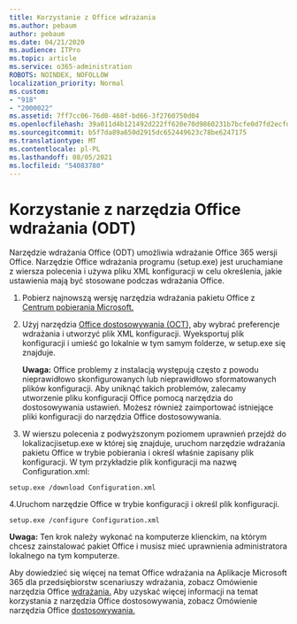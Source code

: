 ```yaml
---
title: Korzystanie z Office wdrażania
ms.author: pebaum
author: pebaum
ms.date: 04/21/2020
ms.audience: ITPro
ms.topic: article
ms.service: o365-administration
ROBOTS: NOINDEX, NOFOLLOW
localization_priority: Normal
ms.custom:
- "918"
- "2000022"
ms.assetid: 7ff7cc06-76d0-468f-bd66-3f2760750d04
ms.openlocfilehash: 39a011d4b121492d222ff620e70d9860231b7bcfe0d7fd2ecfd93de1ef502f5f
ms.sourcegitcommit: b5f7da89a650d2915dc652449623c78be6247175
ms.translationtype: MT
ms.contentlocale: pl-PL
ms.lasthandoff: 08/05/2021
ms.locfileid: "54083780"
---
```

# <a name="using-the-office-deployment-tool-odt"></a>Korzystanie z narzędzia Office wdrażania (ODT)

Narzędzie wdrażania Office (ODT) umożliwia wdrażanie Office 365 wersji Office. Narzędzie Office wdrażania programu (setup.exe) jest uruchamiane z wiersza polecenia i używa pliku XML konfiguracji w celu określenia, jakie ustawienia mają być stosowane podczas wdrażania Office.
  
1. Pobierz najnowszą wersję narzędzia wdrażania pakietu Office z [Centrum pobierania Microsoft.](https://go.microsoft.com/fwlink/p/?LinkID=626065)

2. Użyj narzędzia [Office dostosowywania (OCT),](https://config.office.com) aby wybrać preferencje wdrażania i utworzyć plik XML konfiguracji. Wyeksportuj plik konfiguracji i umieść go lokalnie w tym samym folderze, w setup.exe się znajduje.

    **Uwaga:** Office problemy z instalacją występują często z powodu nieprawidłowo skonfigurowanych lub nieprawidłowo sformatowanych plików konfiguracji. Aby uniknąć takich problemów, zalecamy utworzenie pliku konfiguracji Office pomocą narzędzia do dostosowywania ustawień. Możesz również zaimportować istniejące pliki konfiguracji do narzędzia Office dostosowywania.

3. W wierszu polecenia z podwyższonym poziomem uprawnień przejdź do lokalizacjisetup.exe w której się znajduje, uruchom narzędzie wdrażania pakietu Office w trybie pobierania i określ właśnie zapisany plik konfiguracji. W tym przykładzie plik konfiguracji ma nazwę Configuration.xml:

```setup.exe /download Configuration.xml```

4.Uruchom narzędzie Office w trybie konfiguracji i określ plik konfiguracji.

```setup.exe /configure Configuration.xml```

**Uwaga:** Ten krok należy wykonać na komputerze klienckim, na którym chcesz zainstalować pakiet Office i musisz mieć uprawnienia administratora lokalnego na tym komputerze.

Aby dowiedzieć się więcej na temat Office wdrażania na Aplikacje Microsoft 365 dla przedsiębiorstw scenariuszy wdrażania, zobacz Omówienie narzędzia Office [wdrażania.](https://docs.microsoft.com/deployoffice/overview-office-deployment-tool) Aby uzyskać więcej informacji na temat korzystania z narzędzia Office dostosowywania, zobacz Omówienie narzędzia Office [dostosowywania.](https://docs.microsoft.com/DeployOffice/overview-of-the-office-customization-tool-for-click-to-run)
